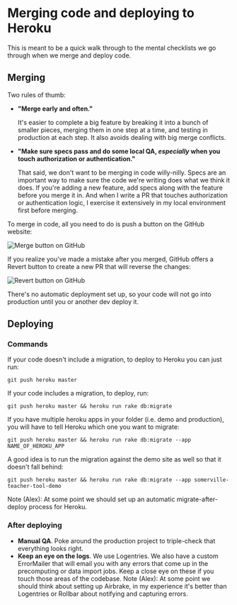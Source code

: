 
# Merging code and deploying to Heroku

This is meant to be a quick walk through to the mental checklists we go through when we merge and deploy code.

## Merging

Two rules of thumb:

+ **"Merge early and often."**

  It's easier to complete a big feature by breaking it into a bunch of smaller pieces, merging them in one step at a time, and testing in production at each step. It also avoids dealing with big merge conflicts.

+ **"Make sure specs pass and do some local QA, *especially* when you touch authorization or authentication."**

  That said, we don't want to be merging in code willy-nilly. Specs are an important way to make sure the code we're writing does what we think it does. If you're adding a new feature, add specs along with the feature before you merge it in. And when I write a PR that touches authorization or authentication logic, I exercise it extensively in my local environment first before merging.

To merge in code, all you need to do is push a button on the GitHub website:

![Merge button on GitHub](./readme-images/merge-button.png)

If you realize you've made a mistake after you merged, GitHub offers a Revert button to create a new PR that will reverse the changes:

![Revert button on GitHub](./readme-images/revert-button.png)

There's no automatic deployment set up, so your code will not go into production until you or another dev deploy it.

## Deploying

### Commands

If your code doesn't include a migration, to deploy to Heroku
you can just run:

```
git push heroku master
```

If your code includes a migration, to deploy, run:

```
git push heroku master && heroku run rake db:migrate
```

If you have multiple heroku apps in your folder (i.e. demo and production), you will have to tell Heroku which one you want to migrate:

```
git push heroku master && heroku run rake db:migrate --app NAME_OF_HEROKU_APP
```

A good idea is to run the migration against the demo site as well so that it doesn't fall behind:

```
git push heroku master && heroku run rake db:migrate --app somerville-teacher-tool-demo
```

Note (Alex): At some point we should set up an automatic migrate-after-deploy process for Heroku.

### After deploying

+ **Manual QA**. Poke around the production project to triple-check that everything looks right.
+ **Keep an eye on the logs**. We use Logentries. We also have a custom ErrorMailer that will email you with any errors that come up in the precomputing or data import jobs. Keep a close eye on these if you touch those areas of the codebase. Note (Alex): At some point we should think about setting up Airbrake, in my experience it's better than Logentries or Rollbar about notifying and capturing errors.
